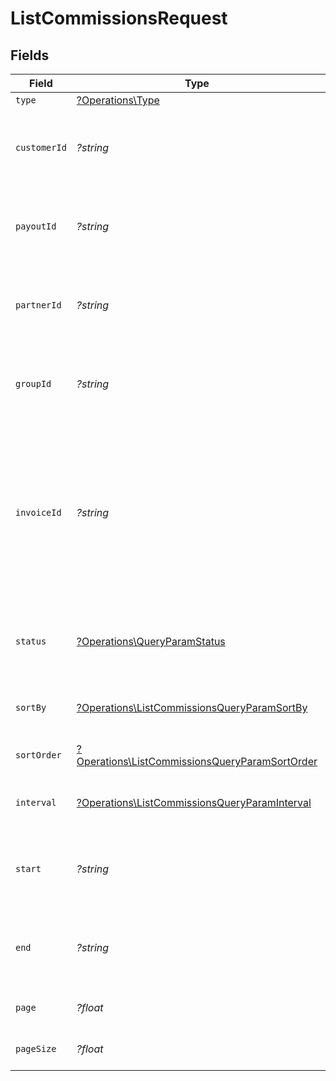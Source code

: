 # ListCommissionsRequest


## Fields

| Field                                                                                                                                                         | Type                                                                                                                                                          | Required                                                                                                                                                      | Description                                                                                                                                                   | Example                                                                                                                                                       |
| ------------------------------------------------------------------------------------------------------------------------------------------------------------- | ------------------------------------------------------------------------------------------------------------------------------------------------------------- | ------------------------------------------------------------------------------------------------------------------------------------------------------------- | ------------------------------------------------------------------------------------------------------------------------------------------------------------- | ------------------------------------------------------------------------------------------------------------------------------------------------------------- |
| `type`                                                                                                                                                        | [?Operations\Type](../../Models/Operations/Type.md)                                                                                                           | :heavy_minus_sign:                                                                                                                                            | N/A                                                                                                                                                           |                                                                                                                                                               |
| `customerId`                                                                                                                                                  | *?string*                                                                                                                                                     | :heavy_minus_sign:                                                                                                                                            | Filter the list of commissions by the associated customer.                                                                                                    |                                                                                                                                                               |
| `payoutId`                                                                                                                                                    | *?string*                                                                                                                                                     | :heavy_minus_sign:                                                                                                                                            | Filter the list of commissions by the associated payout.                                                                                                      |                                                                                                                                                               |
| `partnerId`                                                                                                                                                   | *?string*                                                                                                                                                     | :heavy_minus_sign:                                                                                                                                            | Filter the list of commissions by the associated partner.                                                                                                     |                                                                                                                                                               |
| `groupId`                                                                                                                                                     | *?string*                                                                                                                                                     | :heavy_minus_sign:                                                                                                                                            | Filter the list of commissions by the associated partner group.                                                                                               |                                                                                                                                                               |
| `invoiceId`                                                                                                                                                   | *?string*                                                                                                                                                     | :heavy_minus_sign:                                                                                                                                            | Filter the list of commissions by the associated invoice. Since invoiceId is unique on a per-program basis, this will only return one commission per invoice. |                                                                                                                                                               |
| `status`                                                                                                                                                      | [?Operations\QueryParamStatus](../../Models/Operations/QueryParamStatus.md)                                                                                   | :heavy_minus_sign:                                                                                                                                            | Filter the list of commissions by their corresponding status.                                                                                                 |                                                                                                                                                               |
| `sortBy`                                                                                                                                                      | [?Operations\ListCommissionsQueryParamSortBy](../../Models/Operations/ListCommissionsQueryParamSortBy.md)                                                     | :heavy_minus_sign:                                                                                                                                            | The field to sort the list of commissions by.                                                                                                                 |                                                                                                                                                               |
| `sortOrder`                                                                                                                                                   | [?Operations\ListCommissionsQueryParamSortOrder](../../Models/Operations/ListCommissionsQueryParamSortOrder.md)                                               | :heavy_minus_sign:                                                                                                                                            | The sort order for the list of commissions.                                                                                                                   |                                                                                                                                                               |
| `interval`                                                                                                                                                    | [?Operations\ListCommissionsQueryParamInterval](../../Models/Operations/ListCommissionsQueryParamInterval.md)                                                 | :heavy_minus_sign:                                                                                                                                            | The interval to retrieve commissions for.                                                                                                                     |                                                                                                                                                               |
| `start`                                                                                                                                                       | *?string*                                                                                                                                                     | :heavy_minus_sign:                                                                                                                                            | The start date of the date range to filter the commissions by.                                                                                                |                                                                                                                                                               |
| `end`                                                                                                                                                         | *?string*                                                                                                                                                     | :heavy_minus_sign:                                                                                                                                            | The end date of the date range to filter the commissions by.                                                                                                  |                                                                                                                                                               |
| `page`                                                                                                                                                        | *?float*                                                                                                                                                      | :heavy_minus_sign:                                                                                                                                            | The page number for pagination.                                                                                                                               | 1                                                                                                                                                             |
| `pageSize`                                                                                                                                                    | *?float*                                                                                                                                                      | :heavy_minus_sign:                                                                                                                                            | The number of items per page.                                                                                                                                 | 50                                                                                                                                                            |